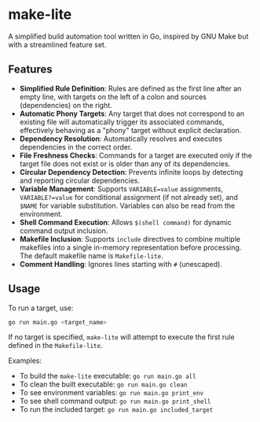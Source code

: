 # make-lite

A simplified build automation tool written in Go, inspired by GNU Make but with a streamlined feature set.

## Features

- **Simplified Rule Definition**: Rules are defined as the first line after an empty line, with targets on the left of a colon and sources (dependencies) on the right.
- **Automatic Phony Targets**: Any target that does not correspond to an existing file will automatically trigger its associated commands, effectively behaving as a "phony" target without explicit declaration.
- **Dependency Resolution**: Automatically resolves and executes dependencies in the correct order.
- **File Freshness Checks**: Commands for a target are executed only if the target file does not exist or is older than any of its dependencies.
- **Circular Dependency Detection**: Prevents infinite loops by detecting and reporting circular dependencies.
- **Variable Management**: Supports `VARIABLE=value` assignments, `VARIABLE?=value` for conditional assignment (if not already set), and `$NAME` for variable substitution. Variables can also be read from the environment.
- **Shell Command Execution**: Allows `$(shell command)` for dynamic command output inclusion.
- **Makefile Inclusion**: Supports `include` directives to combine multiple makefiles into a single in-memory representation before processing. The default makefile name is `Makefile-lite`.
- **Comment Handling**: Ignores lines starting with `#` (unescaped).

## Usage

To run a target, use:

```bash
go run main.go <target_name>
```

If no target is specified, `make-lite` will attempt to execute the first rule defined in the `Makefile-lite`.

Examples:

- To build the `make-lite` executable: `go run main.go all`
- To clean the built executable: `go run main.go clean`
- To see environment variables: `go run main.go print_env`
- To see shell command output: `go run main.go print_shell`
- To run the included target: `go run main.go included_target`